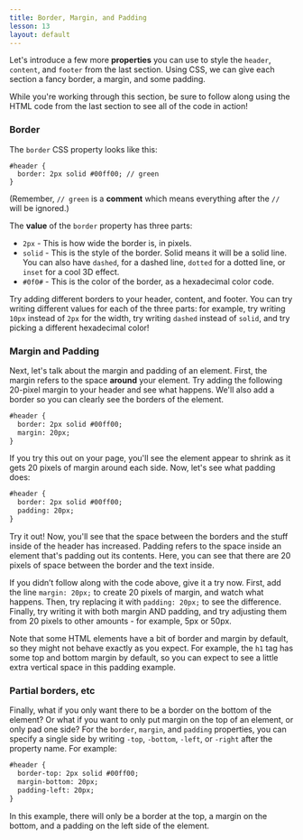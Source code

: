 ```yaml
---
title: Border, Margin, and Padding
lesson: 13
layout: default
---
```


Let's introduce a few more **properties** you can use to style the `header`, `content`, and `footer` from the last section. Using CSS, we can give each section a fancy border, a margin, and some padding. 

While you're working through this section, be sure to follow along using the HTML code from the last section to see all of the code in action!

### Border

The `border` CSS property looks like this: 

```
#header {
  border: 2px solid #00ff00; // green
}
```

(Remember, `// green` is a **comment** which means everything after the `//` will be ignored.) 

The **value** of the `border` property has three parts: 

- `2px` - This is how wide the border is, in pixels. 
- `solid` - This is the style of the border. Solid means it will be a solid line. You can also have `dashed`, for a dashed line, `dotted` for a dotted line, or `inset` for a cool 3D effect. 
- `#0f0#` - This is the color of the border, as a hexadecimal color code. 

<div class="try-it">

<p>Try adding different borders to your header, content, and footer. You can try writing different values for each of the three parts: for example, try writing <code class="language-plaintext highlighter-rouge">10px</code> instead of <code class="language-plaintext highlighter-rouge">2px</code> for the width, try writing <code class="language-plaintext highlighter-rouge">dashed</code> instead of <code class="language-plaintext highlighter-rouge">solid</code>, and try picking a different hexadecimal color!</p>

</div>

### Margin and Padding

Next, let's talk about the margin and padding of an element. First, the margin refers to the space **around** your element. Try adding the following 20-pixel margin to your header and see what happens. We'll also add a border so you can clearly see the borders of the element. 

```html
#header {
  border: 2px solid #00ff00; 
  margin: 20px;
}
```

If you try this out on your page, you'll see the element appear to shrink as it gets 20 pixels of margin around each side. Now, let's see what padding does: 

```html
#header {
  border: 2px solid #00ff00; 
  padding: 20px;
}
```

Try it out! Now, you'll see that the space between the borders and the stuff inside of the header has increased. Padding refers to the space inside an element that's padding out its contents. Here, you can see that there are 20 pixels of space between the border and the text inside. 

<div class="try-it">

<p>If you didn’t follow along with the code above, give it a try now. First, add the line <code class="language-plaintext highlighter-rouge">margin: 20px;</code> to create 20 pixels of margin, and watch what happens. Then, try replacing it with <code class="language-plaintext highlighter-rouge">padding: 20px;</code> to see the difference. Finally, try writing it with both margin AND padding, and try adjusting them from 20 pixels to other amounts - for example, 5px or 50px.</p>

</div>

Note that some HTML elements have a bit of border and margin by default, so they might not behave exactly as you expect. For example, the `h1` tag has some top and bottom margin by default, so you can expect to see a little extra vertical space in this padding example.

### Partial borders, etc

Finally, what if you only want there to be a border on the bottom of the element? Or what if you want to only put margin on the top of an element, or only pad one side? For the `border`, `margin`, and `padding` properties, you can specify a single side by writing `-top`, `-bottom`, `-left`, or `-right` after the property name. For example: 

```html
#header {
  border-top: 2px solid #00ff00; 
  margin-bottom: 20px; 
  padding-left: 20px;
}
```

In this example, there will only be a border at the top, a margin on the bottom, and a padding on the left side of the element. 
